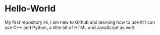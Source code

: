 # Hello-World
My first repository
Hi, I am new to Github and learning how to use it!
I can use C++ and Python, a little bit of HTML and JavaScript as well. 
